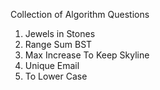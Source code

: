 Collection of Algorithm Questions

1. Jewels in Stones
2. Range Sum BST
3. Max Increase To Keep Skyline
4. Unique Email
5. To Lower Case